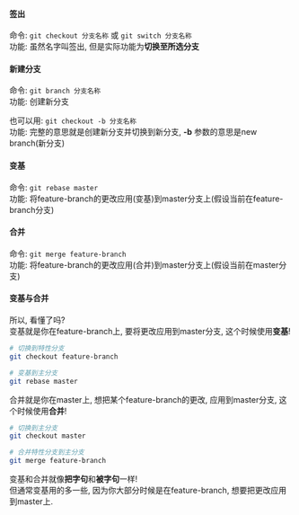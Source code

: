#### 签出
命令: `git checkout 分支名称` 或 `git switch 分支名称`  
功能: 虽然名字叫签出, 但是实际功能为**切换至所选分支**

#### 新建分支
命令: `git branch 分支名称`  
功能: 创建新分支

也可以用: `git checkout -b 分支名称`  
功能: 完整的意思就是创建新分支并切换到新分支, **-b** 参数的意思是new branch(新分支)

#### 变基
命令: `git rebase master`  
功能: 将feature-branch的更改应用(变基)到master分支上(假设当前在feature-branch分支)

#### 合并
命令: `git merge feature-branch`  
功能: 将feature-branch的更改应用(合并)到master分支上(假设当前在master分支)

#### 变基与合并
所以, 看懂了吗?  
变基就是你在feature-branch上, 要将更改应用到master分支, 这个时候使用**变基**!
```bash
# 切换到特性分支
git checkout feature-branch

# 变基到主分支
git rebase master
```
合并就是你在master上, 想把某个feature-branch的更改, 应用到master分支, 这个时候使用**合并**!
```bash
# 切换到主分支
git checkout master

# 合并特性分支到主分支
git merge feature-branch
```
变基和合并就像**把字句**和**被字句**一样!  
但通常变基用的多一些, 因为你大部分时候是在feature-branch, 想要把更改应用到master上.

